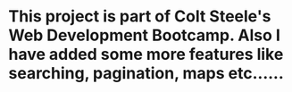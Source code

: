 # This project is part of Colt Steele's Web Development Bootcamp. Also I have added some more features like searching, pagination, maps etc......
